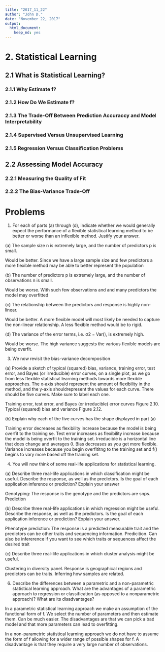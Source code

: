 ```yaml
---
title: "2017_11_22"
author: "John D."
date: "November 22, 2017"
output: 
  html_document: 
    keep_md: yes
---
```




# 2. Statistical Learning
## 2.1 What is Statistical Learning?
### 2.1.1 Why Estimate f?
### 2.1.2 How Do We Estimate f?
### 2.1.3 The Trade-Off Between Prediction Accuraccy and Model Interpretability
### 2.1.4 Supervised Versus Unsupervised Learning
### 2.1.5 Regression Versus Classification Problems
## 2.2 Assessing Model Accuracy
### 2.2.1 Measuring the Quality of Fit
### 2.2.2 The Bias-Variance Trade-Off

# Problems

1. For each of parts (a) through (d), indicate whether we would generally expect the performance of a flexible statistical learning method to be better or worse than an inflexible method. Justify your answer.


(a) The sample size n is extremely large, and the number of predictors p is small.

Would be better. Since we have a large sample size and few predictors a more flexible method may be able to better represent the population


(b) The number of predictors p is extremely large, and the number
of observations n is small.

Would be worse. With such few observations and and many predictors the model may overfitted


(c) The relationship between the predictors and response is highly
non-linear.

Would be better. A more flexible model will most likely be needed to capture the non-linear relationship. A less flexible method would be to rigid.

(d) The variance of the error terms, i.e. σ2 = Var(), is extremely
high.

Would be worse. The high variance suggests the various flexible models are being overfit.

3. We now revisit the bias-variance decomposition

(a) Provide a sketch of typical (squared) bias, variance, training error, test error, and Bayes (or irreducible) error curves, on a single plot, as we go from less flexible statistical learning methods towards more flexible approaches. The x-axis should represent the amount of flexibility in the method, and the y-axis shouldrepresent the values for each curve. There should be five curves. Make sure to label each one.

Training error, test error, and Bayes (or irreducible) error curves Figure 2.10. Typical (squared) bias and variance Figure 2.12.


(b) Explain why each of the five curves has the shape displayed in part (a)

Training error decreases as flexibility increase because the model is being overfit to the training se.
Test error increases as flexibility increase because the model is being overfit to the training set.
Irreducible is a horizontal line that does change and averages 0.
Bias decreases as you get more flexible.
Variance increases because you begin overfititng to the training set and f() begins to vary more based off the training set.

4. You will now think of some real-life applications for statistical learning.

(a) Describe three real-life applications in which classification might be useful. Describe the response, as well as the predictors. Is the goal of each application inference or prediction? Explain your answer

Genotyping: The response is the genotype and the predictors are snps. Prediction

(b) Describe three real-life applications in which regression might be useful. Describe the response, as well as the predictors. Is the goal of each application inference or prediction? Explain your answer.

Phenotype prediction: The response is a predicted measurable trait and the predictors can be other traits and sequencing information. Predicition. Can also be infererence if you want to see which traits or sequences affect the desired trait

(c) Describe three real-life applications in which cluster analysis might be useful.

Clustering in diversity panel. Response is geographical regions and predictors can be traits. Inferring how samples are related.

6. Describe the differences between a parametric and a non-parametric statistical learning approach. What are the advantages of a parametric approach to regression or classification (as opposed to a nonparametric approach)? What are its disadvantages?

In a parametric statistical learning approach we make an assumption of the functional form of f. We select the number of parameters and then estimate them. Can be much easier. The disadvantages are that we can pick a bad model and that more parameters can lead to overfitting.

In a non-parametric statistical learning approach we do not have to assume the form of f allowing for a wider range of possible shapes for f. A disadvantage is that they require a very large number of observations.
